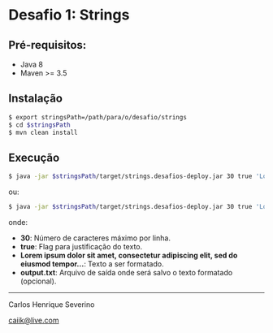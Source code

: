 # Desafio 1: Strings

## Pré-requisitos:
- Java 8
- Maven >= 3.5


## Instalação
```sh
$ export stringsPath=/path/para/o/desafio/strings
$ cd $stringsPath
$ mvn clean install
```


## Execução
```sh
$ java -jar $stringsPath/target/strings.desafios-deploy.jar 30 true 'Lorem ipsum dolor sit amet, consectetur adipiscing elit, sed do eiusmod tempor...'
```

ou:

```sh
$ java -jar $stringsPath/target/strings.desafios-deploy.jar 30 true 'Lorem ipsum dolor sit amet, consectetur adipiscing elit, sed do eiusmod tempor...' > output.txt
```

onde:
  - **30**: Número de caracteres máximo por linha.
  - **true**: Flag para justificação do texto.
  - **Lorem ipsum dolor sit amet, consectetur adipiscing elit, sed do eiusmod tempor...**: Texto a ser formatado.
  - **output.txt**: Arquivo de saída onde será salvo o texto formatado (opcional).

-------
Carlos Henrique Severino

caiik@live.com
